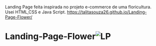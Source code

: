 Landing Page feita inspirada no projeto e-commerce de uma floricultura.
Usei HTML,CSS e Java Script.  https://talitasouza26.github.io/Landing-Page-Flower/




 # Landing-Page-Flower![LP](https://github.com/TalitaSouza26/Landing-Page-Flower/assets/136650770/2d7209a9-e516-4e1c-9cbf-55be55988758)
